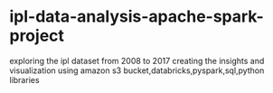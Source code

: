 # ipl-data-analysis-apache-spark-project
exploring the ipl dataset from 2008 to 2017
creating the insights and visualization
using amazon s3 bucket,databricks,pyspark,sql,python libraries  
